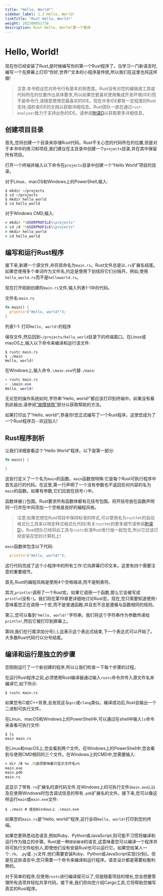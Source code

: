 ```yaml
---
title: "Hello, World!"
sidebar_label: 1.2 Hello, World!
linkTitle: "Rust Hello, World!"
weight: 202308051736
description: Rust Hello, World!第一个程序
---
```




# Hello, World!

现在你已经安装了Rust,是时候编写你的第一个Rust程序了。当学习一门新语言时,编写一个在屏幕上打印“你好,世界!”文本的小程序是传统,所以我们在这里也将这样做!

> 注意:本书假设您对命令行有基本的熟悉度。Rust没有对您的编辑或工具或代码所在的位置作出具体要求,所以如果您更喜欢使用集成开发环境(IDE)而不是命令行,请随意使用您最喜欢的IDE。现在许多IDE都有一定程度的Rust支持;请检查IDE的文档以获取详细信息。Rust团队一直在通过`rust-analyzer`致力于支持出色的IDE。请参阅[附录D](https://doc.rust-lang.org/book/appendix-04-useful-development-tools.html)以获取更多详细信息。

## 创建项目目录

首先,您将创建一个目录来存储Rust代码。Rust不关心您的代码所在的位置,但是对于本书中的练习和项目,我们建议在主目录中创建一个`projects`目录,并在其中保留所有项目。

打开一个终端并输入以下命令在`projects`目录中创建一个“Hello World”项目的目录。

对于Linux、macOS和Windows上的PowerShell,输入:

```console
$ mkdir ~/projects
$ cd ~/projects
$ mkdir hello_world
$ cd hello_world
```

对于Windows CMD,输入:

```cmd
> mkdir "%USERPROFILE%\projects"
> cd /d "%USERPROFILE%\projects"
> mkdir hello_world
> cd hello_world
```

## 编写和运行Rust程序

接下来,新建一个源文件,并将其命名为`main.rs`。Rust文件总是以`.rs`扩展名结尾。如果您使用多个单词作为文件名,约定是使用下划线将它们分隔开。例如,使用 `hello_world.rs`而不是`helloworld.rs`。

现在打开刚刚创建的`main.rs`文件,输入列表1-1中的代码。

文件名:`main.rs`

```rust
fn main() {
  println!("Hello, world!");
}
```

列表1-1: 打印`Hello, world!`的程序

保存文件,然后回到`~/projects/hello_world`目录下的终端窗口。在Linux或macOS上,输入以下命令来编译和运行该文件:

```console
$ rustc main.rs
$ ./main
Hello, world!
```

在Windows上,输入命令`.\main.exe`代替`./main`:

```powershell
> rustc main.rs
> .\main.exe
Hello, world!
```

无论您的操作系统如何,字符串“Hello, world!”都应该打印到终端中。如果没有看到此输出,请参阅[“故障排除”](https://doc.rust-lang.org/book/ch01-01-installation.html#troubleshooting)部分以获取帮助的方法。

如果打印出了“Hello, world!”,恭喜你!您正式编写了一个Rust程序。这使您成为了一个Rust程序员--欢迎加入!

## Rust程序剖析

让我们详细查看这个“Hello World”程序。以下是第一部分:

```rust
fn main() {

}
```

这些行定义了一个名为`main`的函数。`main`函数很特殊:它是每个Rust可执行程序中首先运行的代码。在这里,第一行声明了一个没有参数也不返回任何内容的名为`main`的函数。如果有参数,它们应放在括号`()`中。

函数体被`{}`包围。Rust要求所有函数体都有花括号包围。将开括号放在函数声明同一行并在中间添加一个空格是良好的编程风格。

> 注意:如果您想在Rust项目中保持标准的样式,可以使用名为`rustfmt`的自动格式化工具来以特定样式格式化代码(有关`rustfmt`的更多细节请参阅[附录D](https://doc.rust-lang.org/book/appendix-04-useful-development-tools.html))。Rust团队已经将此工具与`rustc`标准Rust发行版一起包含,所以它应该已经安装在您的计算机上!

`main`函数体包含以下代码:

```rust
  println!("Hello, world!");
```

这行代码完成了这个小程序中的所有工作:它向屏幕打印文本。这里有四个需要注意的重要细节。

首先,Rust的编程风格是使用4个空格缩进,而不是制表符。

其次,`println!`调用了一个Rust宏。如果它调用一个函数,那么它会被写成`println`(没有`!`)。我们将在第19章更详细地讨论Rust宏。现在,您只需要知道使用`!`意味着您正在调用一个宏,而不是普通函数,并且宏不总是遵循与函数相同的规则。

第三,您可以看到`"Hello, world!"`字符串。我们将这个字符串作为参数传递给`println!`,然后它被打印到屏幕上。

第四,我们在行尾添加分号(`;`),这表示这个表达式结束,下一个表达式可以开始了。大多数Rust代码行以分号结尾。

## 编译和运行是独立的步骤

您刚刚运行了一个新创建的程序,所以让我们检查一下每个步骤的过程。

在运行Rust程序之前,必须使用Rust编译器通过输入`rustc`命令并传入源文件名来编译它,如下所示:

```console
$ rustc main.rs
```

如果您有C或C++背景,会发现这与`gcc`或`clang`类似。编译成功后,Rust会输出一个二进制可执行文件。

在Linux、macOS和Windows上的PowerShell中,可以通过在shell中输入`ls`命令来查看可执行文件:

```console 
$ ls
main main.rs
```

在Linux和macOS上,您会看到两个文件。在Windows上的PowerShell中,您会看到与使用CMD相同的三个文件。在Windows上的CMD中,您需要输入:

```cmd
> dir /B %= /B选项意味着只显示文件名=%
main.exe
main.pdb
main.rs
```

这显示了带有`.rs`扩展名的源代码文件,在Windows上的可执行文件(`main.exe`),以及在使用Windows时包含调试信息的带有`.pdb`扩展名的文件。接下来,您可以像这样运行`main`或`main.exe`文件:

```console
$ ./main # 或在Windows上 .\main.exe
```

如果您的`main.rs`是“Hello, world!”程序,这行会将`Hello, world!`打印到您的终端。

如果您更熟悉动态语言,例如Ruby、Python或JavaScript,则可能不习惯将编译和运行作为独立的步骤。Rust是一种`提前编译`的语言,这意味着您可以编译一个程序并将可执行文件给别人,即使他们没有安装Rust也可以运行它。如果您给某人一个`.rb`、`.py`或`.js`文件,他们需要安装Ruby、Python或JavaScript实现(分别)。但是在这些语言中,您只需要一个命令来编译和运行程序。语言设计都是需要权衡利弊的。

对于简单的程序,仅使用`rustc`进行编译就可以了,但是随着项目的增长,您会想要管理所有选项并轻松共享代码。接下来,我们将向您介绍Cargo工具,它将帮助您编写真实的Rust程序。